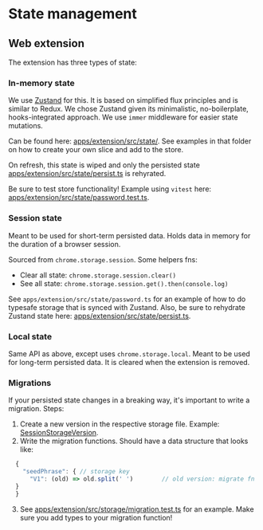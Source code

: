# State management

## Web extension

The extension has three types of state:

### In-memory state

We use [Zustand](https://github.com/pmndrs/zustand) for this. It is based on simplified flux principles and is similar to Redux.
We chose Zustand given its minimalistic, no-boilerplate, hooks-integrated approach. We use `immer` middleware for easier state mutations.

Can be found here: [apps/extension/src/state/](../apps/extension/src/state/). See examples in that folder on how to create your own slice and add to the store.

On refresh, this state is wiped and only the persisted state [apps/extension/src/state/persist.ts](../apps/extension/src/state/persist.ts) is rehyrated.

Be sure to test store functionality! Example using `vitest` here: [apps/extension/src/state/password.test.ts](../apps/extension/src/state/password.test.ts).

### Session state

Meant to be used for short-term persisted data. Holds data in memory for the duration of a browser session.

Sourced from `chrome.storage.session`. Some helpers fns:
- Clear all state: `chrome.storage.session.clear()`
- See all state: `chrome.storage.session.get().then(console.log)`

See `apps/extension/src/state/password.ts` for an example of how to do typesafe storage that is synced with Zustand.
Also, be sure to rehydrate Zustand state here: [apps/extension/src/state/persist.ts](../apps/extension/src/state/persist.ts).


### Local state

Same API as above, except uses `chrome.storage.local`. 
Meant to be used for long-term persisted data. It is cleared when the extension is removed.


### Migrations

If your persisted state changes in a breaking way, it's important to write a migration. Steps:
1. Create a new version in the respective storage file. Example: [SessionStorageVersion](../apps/extension/src/storage/session.ts).
2. Write the migration functions. Should have a data structure that looks like:
```typescript
  {
    "seedPhrase": { // storage key
      "V1": (old) => old.split(' ')        // old version: migrate fn
  }
  }
```
3. See [apps/extension/src/storage/migration.test.ts](../apps/extension/src/storage/migration.test.ts) for an example. Make sure you add types to your migration function!